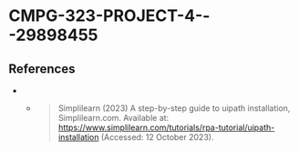 # CMPG-323-PROJECT-4---29898455

## References
- - > Simplilearn (2023) A step-by-step guide to uipath installation, Simplilearn.com. Available at: https://www.simplilearn.com/tutorials/rpa-tutorial/uipath-installation (Accessed: 12 October 2023).

